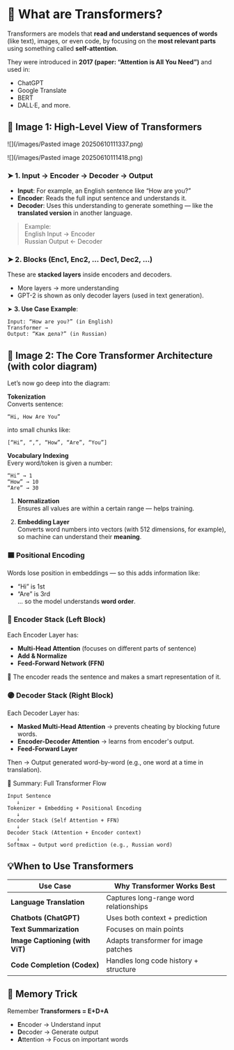# 🧠 What are Transformers?

Transformers are models that **read and understand sequences of words** (like text), images, or even code, by focusing on the **most relevant parts** using something called **self-attention**.

They were introduced in **2017 (paper: “Attention is All You Need”)** and used in:

- ChatGPT
- Google Translate
- BERT
- DALL·E, and more.

## 🔶 Image 1: High-Level View of Transformers

![](/images/Pasted image 20250610111337.png)


![](/images/Pasted image 20250610111418.png)
### ➤ **1. Input → Encoder → Decoder → Output**

- **Input**: For example, an English sentence like “How are you?”
- **Encoder**: Reads the full input sentence and understands it.
- **Decoder**: Uses this understanding to generate something — like the **translated version** in another language.

> Example:  
> English Input → Encoder  
> Russian Output ← Decoder


### ➤ **2. Blocks (Enc1, Enc2, … Dec1, Dec2, …)**

These are **stacked layers** inside encoders and decoders.

- More layers → more understanding
- GPT-2 is shown as only decoder layers (used in text generation).

➤ **3. Use Case Example**:

```
Input: “How are you?” (in English)  
Transformer →  
Output: “Как дела?” (in Russian)
```

## 🔶 Image 2: The Core Transformer Architecture (with color diagram)

Let’s now go deep into the diagram:

**Tokenization**  
Converts sentence:
```
“Hi, How Are You”
```

into small chunks like:

```
[“Hi”, “,”, “How”, “Are”, “You”]
```

**Vocabulary Indexing**  
Every word/token is given a number:

```
“Hi” → 1  
“How” → 10  
“Are” → 30
```

1. **Normalization**  
    Ensures all values are within a certain range — helps training.
    
2. **Embedding Layer**  
    Converts word numbers into vectors (with 512 dimensions, for example), so machine can understand their **meaning**.

### 🟦 **Positional Encoding**

Words lose position in embeddings — so this adds information like:

- “Hi” is 1st
- “Are” is 3rd  
    ... so the model understands **word order**.

### 🔵 **Encoder Stack (Left Block)**

Each Encoder Layer has:

- **Multi-Head Attention** (focuses on different parts of sentence)
- **Add & Normalize**
- **Feed-Forward Network (FFN)**

🧠 The encoder reads the sentence and makes a smart representation of it.


### 🟣 **Decoder Stack (Right Block)**

Each Decoder Layer has:

- **Masked Multi-Head Attention** → prevents cheating by blocking future words.
- **Encoder-Decoder Attention** → learns from encoder's output.
- **Feed-Forward Layer**

Then → Output generated word-by-word (e.g., one word at a time in translation).

🧱 Summary: Full Transformer Flow

```
Input Sentence
   ↓
Tokenizer + Embedding + Positional Encoding
   ↓
Encoder Stack (Self Attention + FFN)
   ↓
Decoder Stack (Attention + Encoder context)
   ↓
Softmax → Output word prediction (e.g., Russian word)
```

## 💡When to Use Transformers

| Use Case                        | Why Transformer Works Best             |
| ------------------------------- | -------------------------------------- |
| **Language Translation**        | Captures long-range word relationships |
| **Chatbots (ChatGPT)**          | Uses both context + prediction         |
| **Text Summarization**          | Focuses on main points                 |
| **Image Captioning (with ViT)** | Adapts transformer for image patches   |
| **Code Completion (Codex)**     | Handles long code history + structure  |

## 🧠 Memory Trick

Remember **Transformers = E+D+A**

- **E**ncoder → Understand input
- **D**ecoder → Generate output
- **A**ttention → Focus on important words





